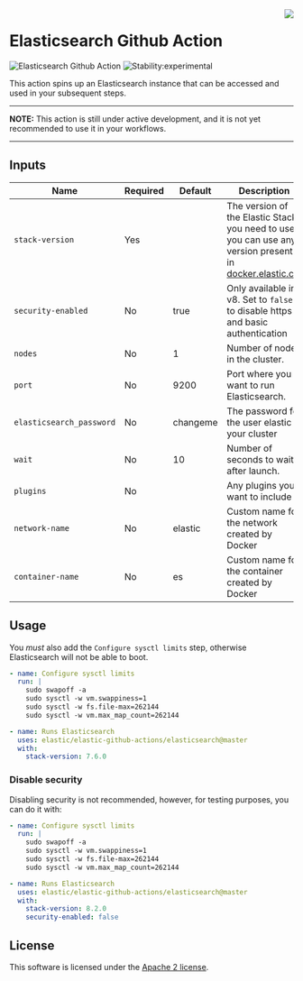 <img align="right" width="auto" height="auto" src="https://www.elastic.co/static-res/images/elastic-logo-200.png">

# Elasticsearch Github Action

![Elasticsearch Github Action](https://github.com/elastic/elasticsearch-github-action/workflows/Elasticsearch%20Github%20Action/badge.svg)  ![Stability:experimental](https://img.shields.io/badge/stability-experimental-orange)

This action spins up an Elasticsearch instance that can be accessed and used in your subsequent steps.

___

**NOTE:** This action is still under active development, and it is not yet recommended to use it in your workflows.
___

## Inputs

| Name                     | Required | Default  | Description                                                                                                                               |
|--------------------------|----------|----------|-------------------------------------------------------------------------------------------------------------------------------------------|
| `stack-version`          | Yes      |          | The version of the Elastic Stack you need to use, you can use any version present in [docker.elastic.co](https://www.docker.elastic.co/). |
| `security-enabled`       | No       | true     | Only available in v8. Set to `false` to disable https and basic authentication                                                            |
| `nodes`                  | No       | 1        | Number of nodes in the cluster.                                                                                                           |
| `port`                   | No       | 9200     | Port where you want to run Elasticsearch.                                                                                                 |
| `elasticsearch_password` | No       | changeme | The password for the user elastic in your cluster                                                                                         |
| `wait`                   | No       | 10       | Number of seconds to wait after launch.                                                                                                   |
| `plugins`                | No       |          | Any plugins you want to include                                                                                                           |
| `network-name`           | No       | elastic  | Custom name for the network created by Docker                                                                                             |
| `container-name`         | No       | es       | Custom name for the container created by Docker                                                                                           |

## Usage

You *must* also add the `Configure sysctl limits` step, otherwise Elasticsearch will not be able to boot.

```yml
- name: Configure sysctl limits
  run: |
    sudo swapoff -a
    sudo sysctl -w vm.swappiness=1
    sudo sysctl -w fs.file-max=262144
    sudo sysctl -w vm.max_map_count=262144

- name: Runs Elasticsearch
  uses: elastic/elastic-github-actions/elasticsearch@master
  with:
    stack-version: 7.6.0
```

### Disable security

Disabling security is not recommended, however, for testing purposes, you can do it with:

```yml
- name: Configure sysctl limits
  run: |
    sudo swapoff -a
    sudo sysctl -w vm.swappiness=1
    sudo sysctl -w fs.file-max=262144
    sudo sysctl -w vm.max_map_count=262144

- name: Runs Elasticsearch
  uses: elastic/elastic-github-actions/elasticsearch@master
  with:
    stack-version: 8.2.0
    security-enabled: false
```

## License

This software is licensed under the [Apache 2 license](../LICENSE).
